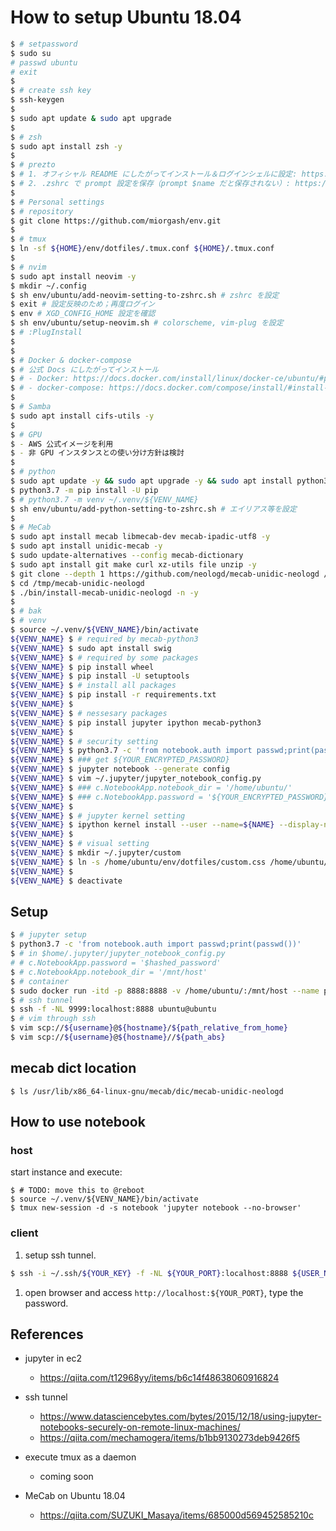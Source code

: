 # How to setup Ubuntu 18.04

```bash
$ # setpassword
$ sudo su
# passwd ubuntu
# exit
$ 
$ # create ssh key
$ ssh-keygen
$ 
$ sudo apt update & sudo apt upgrade
$ 
$ # zsh
$ sudo apt install zsh -y
$ 
$ # prezto
$ # 1. オフィシャル README にしたがってインストール＆ログインシェルに設定: https://github.com/sorin-ionescu/prezto
$ # 2. .zshrc で prompt 設定を保存（prompt $name だと保存されない）: https://qiita.com/notakaos/items/89057f2119655ab9f920
$ 
$ # Personal settings
$ # repository
$ git clone https://github.com/miorgash/env.git
$ 
$ # tmux
$ ln -sf ${HOME}/env/dotfiles/.tmux.conf ${HOME}/.tmux.conf
$ 
$ # nvim
$ sudo apt install neovim -y
$ mkdir ~/.config
$ sh env/ubuntu/add-neovim-setting-to-zshrc.sh # zshrc を設定
$ exit # 設定反映のため；再度ログイン
$ env # XGD_CONFIG_HOME 設定を確認
$ sh env/ubuntu/setup-neovim.sh # colorscheme, vim-plug を設定
$ # :PlugInstall
$ 
$ 
$ # Docker & docker-compose
$ # 公式 Docs にしたがってインストール
$ # - Docker: https://docs.docker.com/install/linux/docker-ce/ubuntu/#prerequisites
$ # - docker-compose: https://docs.docker.com/compose/install/#install-compose
$ 
$ # Samba
$ sudo apt install cifs-utils -y
$ 
$ # GPU
$ - AWS 公式イメージを利用
$ - 非 GPU インスタンスとの使い分け方針は検討
$ 
$ # python
$ sudo apt update -y && sudo apt upgrade -y && sudo apt install python3.7 -y && sudo apt install python3.7-dev -y && sudo apt install python3-pip -y && sudo apt install python3.7-venv -y
$ python3.7 -m pip install -U pip
$ # python3.7 -m venv ~/.venv/${VENV_NAME}
$ sh env/ubuntu/add-python-setting-to-zshrc.sh # エイリアス等を設定
$ 
$ # MeCab
$ sudo apt install mecab libmecab-dev mecab-ipadic-utf8 -y
$ sudo apt install unidic-mecab -y
$ sudo update-alternatives --config mecab-dictionary
$ sudo apt install git make curl xz-utils file unzip -y
$ git clone --depth 1 https://github.com/neologd/mecab-unidic-neologd /tmp/mecab-unidic-neologd
$ cd /tmp/mecab-unidic-neologd
$ ./bin/install-mecab-unidic-neologd -n -y
$ 
$ # bak
$ # venv
$ source ~/.venv/${VENV_NAME}/bin/activate
${VENV_NAME} $ # required by mecab-python3
${VENV_NAME} $ sudo apt install swig
${VENV_NAME} $ # required by some packages
${VENV_NAME} $ pip install wheel
${VENV_NAME} $ pip install -U setuptools
${VENV_NAME} $ # install all packages
${VENV_NAME} $ pip install -r requirements.txt
${VENV_NAME} $ 
${VENV_NAME} $ # nessesary packages
${VENV_NAME} $ pip install jupyter ipython mecab-python3
${VENV_NAME} $ 
${VENV_NAME} $ # security setting
${VENV_NAME} $ python3.7 -c 'from notebook.auth import passwd;print(passwd())'
${VENV_NAME} $ ### get ${YOUR_ENCRYPTED_PASSWORD}
${VENV_NAME} $ jupyter notebook --generate config
${VENV_NAME} $ vim ~/.jupyter/jupyter_notebook_config.py
${VENV_NAME} $ ### c.NotebookApp.notebook_dir = '/home/ubuntu/'
${VENV_NAME} $ ### c.NotebookApp.password = '${YOUR_ENCRYPTED_PASSWORD}'
${VENV_NAME} $ 
${VENV_NAME} $ # jupyter kernel setting
${VENV_NAME} $ ipython kernel install --user --name=${NAME} --display-name=${DISPLAY_NAME}
${VENV_NAME} $ 
${VENV_NAME} $ # visual setting
${VENV_NAME} $ mkdir ~/.jupyter/custom
${VENV_NAME} $ ln -s /home/ubuntu/env/dotfiles/custom.css /home/ubuntu/.jupyter/custom/custom.css
${VENV_NAME} $ 
${VENV_NAME} $ deactivate
```

## Setup

```bash
$ # jupyter setup
$ python3.7 -c 'from notebook.auth import passwd;print(passwd())'
$ # in $home/.jupyter/jupyter_notebook_config.py
# # c.NotebookApp.password = '$hashed_password'
$ # c.NotebookApp.notebook_dir = '/mnt/host'
$ # container
$ sudo docker run -itd -p 8888:8888 -v /home/ubuntu/:/mnt/host --name pynlp miorgash/pynlp:latest
$ # ssh tunnel
$ ssh -f -NL 9999:localhost:8888 ubuntu@ubuntu
$ # vim through ssh
$ vim scp://${username}@${hostname}/${path_relative_from_home}
$ vim scp://${username}@${hostname}//${path_abs}
```

## mecab dict location
```
$ ls /usr/lib/x86_64-linux-gnu/mecab/dic/mecab-unidic-neologd
```

## How to use notebook
### host
start instance and execute:

```
$ # TODO: move this to @reboot
$ source ~/.venv/${VENV_NAME}/bin/activate
$ tmux new-session -d -s notebook 'jupyter notebook --no-browser'
```

### client
1. setup ssh tunnel.
```bash
$ ssh -i ~/.ssh/${YOUR_KEY} -f -NL ${YOUR_PORT}:localhost:8888 ${USER_NAME}@${INSTANCE_IP}
```
1. open browser and access `http://localhost:${YOUR_PORT}`, type the password.


## References
- jupyter in ec2
  - https://qiita.com/t12968yy/items/b6c14f48638060916824
- ssh tunnel
  - https://www.datasciencebytes.com/bytes/2015/12/18/using-jupyter-notebooks-securely-on-remote-linux-machines/
  - https://qiita.com/mechamogera/items/b1bb9130273deb9426f5
- execute tmux as a daemon
  - coming soon

- MeCab on Ubuntu 18.04
  - https://qiita.com/SUZUKI_Masaya/items/685000d569452585210c
